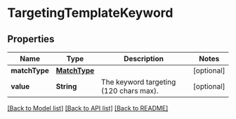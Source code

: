 # TargetingTemplateKeyword

## Properties
Name | Type | Description | Notes
------------ | ------------- | ------------- | -------------
**matchType** | [**MatchType**](MatchType.md) |  | [optional] 
**value** | **String** | The keyword targeting (120 chars max). | [optional] 

[[Back to Model list]](../README.md#documentation-for-models) [[Back to API list]](../README.md#documentation-for-api-endpoints) [[Back to README]](../README.md)


